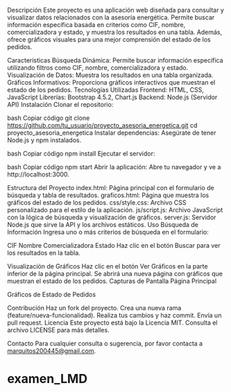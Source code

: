 Descripción
Este proyecto es una aplicación web diseñada para consultar y visualizar datos relacionados con la asesoría energética. Permite buscar información específica basada en criterios como CIF, nombre, comercializadora y estado, y muestra los resultados en una tabla. Además, ofrece gráficos visuales para una mejor comprensión del estado de los pedidos.

Características
Búsqueda Dinámica: Permite buscar información específica utilizando filtros como CIF, nombre, comercializadora y estado.
Visualización de Datos: Muestra los resultados en una tabla organizada.
Gráficos Informativos: Proporciona gráficos interactivos que muestran el estado de los pedidos.
Tecnologías Utilizadas
Frontend: HTML, CSS, JavaScript
Librerías: Bootstrap 4.5.2, Chart.js
Backend: Node.js (Servidor API)
Instalación
Clonar el repositorio:

bash
Copiar código
git clone https://github.com/tu_usuario/proyecto_asesoria_energetica.git
cd proyecto_asesoria_energetica
Instalar dependencias:
Asegúrate de tener Node.js y npm instalados.

bash
Copiar código
npm install
Ejecutar el servidor:

bash
Copiar código
npm start
Abrir la aplicación:
Abre tu navegador y ve a http://localhost:3000.

Estructura del Proyecto
index.html: Página principal con el formulario de búsqueda y tabla de resultados.
graficos.html: Página que muestra los gráficos del estado de los pedidos.
css/style.css: Archivo CSS personalizado para el estilo de la aplicación.
js/script.js: Archivo JavaScript con la lógica de búsqueda y visualización de gráficos.
server.js: Servidor Node.js que sirve la API y los archivos estáticos.
Uso
Búsqueda de Información
Ingresa uno o más criterios de búsqueda en el formulario:

CIF
Nombre
Comercializadora
Estado
Haz clic en el botón Buscar para ver los resultados en la tabla.

Visualización de Gráficos
Haz clic en el botón Ver Gráficos en la parte inferior de la página principal.
Se abrirá una nueva página con gráficos que muestran el estado de los pedidos.
Capturas de Pantalla
Página Principal

Gráficos de Estado de Pedidos

Contribución
Haz un fork del proyecto.
Crea una nueva rama (feature/nueva-funcionalidad).
Realiza tus cambios y haz commit.
Envía un pull request.
Licencia
Este proyecto está bajo la Licencia MIT. Consulta el archivo LICENSE para más detalles.

Contacto
Para cualquier consulta o sugerencia, por favor contacta a marquitos200445@gmail.com.

# examen_LMD
